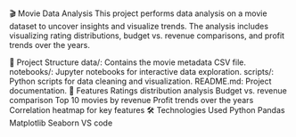 🎬 Movie Data Analysis
This project performs data analysis on a movie dataset to uncover insights and visualize trends. The analysis includes visualizing rating distributions, budget vs. revenue comparisons, and profit trends over the years.

📂 Project Structure
data/: Contains the movie metadata CSV file.
notebooks/: Jupyter notebooks for interactive data exploration.
scripts/: Python scripts for data cleaning and visualization.
README.md: Project documentation.
🚀 Features
Ratings distribution analysis
Budget vs. revenue comparison
Top 10 movies by revenue
Profit trends over the years
Correlation heatmap for key features
🛠️ Technologies Used
Python
Pandas
Matplotlib
Seaborn
VS code
